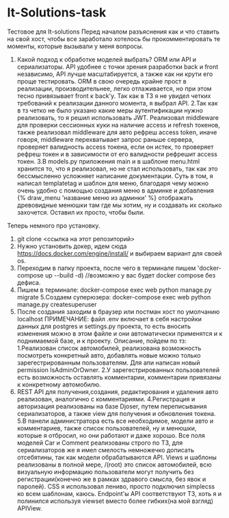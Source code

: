 # It-Solutions-task
Тестовое для It-solutions
Перед началом разъяснения как и что ставить на свой хост, чтобы все заработало хотелось бы прокомментировать те моменты, которые вызывали у меня вопросы.
1. Какой подход к обработке моделей выбрать? ORM или API и сериализаторы. API удобнее с точки зрения разработки back и front независимо, API лучше масштабируется, а также как ни крути
его проще тестировать. ORM в свою очередь крайне прост в реализации, производительнее, легко отлаживается, но при этом тесно привязывает front к back'y.
Так как в ТЗ я не увидел четких требований к реализации данного момента, я выбрал API.
2.Так как в тз четко не было указано какие меры аутентификации нужно реализовать, то я решил использовать JWT. Реализовал middleware для проверки сессионных куки на наличие access и refresh токенов, также реализовал middleware для авто рефреш access token, иначе говоря, middleware перехватывает запрос раньше сервера, проверяет валидность access токена, если он истек, то проверяет рефреш токен и в зависимости от его валидности рефрешит access токен.
3.В models.py приложения main и в шаблоне menu.html хранится то, что я реализовал, но не стал использовать, так как это бессмысленно усложняет написание документации. Суть в том, я написал templatetag и шаблон для меню, благодаря чему можно очень 
удобно с помощью создания меню в админке и добавления {% draw_menu 'название меню из админки' %} отображать древовидные менюшки там где мы хотим, ну и создавать их сколько захочется. Оставил их просто, чтобы были.


Теперь немного про установку.
1. git clone <ссылка на этот репозиторий>
2. Нужно установить докер, идем сюда https://docs.docker.com/engine/install/ и выбираем вариант для своей os.
3. Переходим в папку проекта, после чего в терминале пишем 'docker-compose up --build -d) //возможно у вас будет docker compose без дефиса.
4. Пишем в терминале: docker-compose exec web python manage.py migrate
5.Создаем суперюзера: docker-compose exec web python manage.py createsuperuser
6. После создания заходим в браузер или постман хост по умолчанию localhost
ПРИМЕЧАНИЕ: файл .env включает в себя настройки данных для postgres и settings.py проекта, то есть вносить изменения можно в этом файле и они автоматически применятся и к поднимаемой базе, и к проекту.
Описание, пойдем по тз:
1.Реализован список автомобилей, реализована возможность посмотреть конкретный авто, добавлять новые можно только зарегестрированным пользователям. Для апи написан новый permission IsAdminOrOwner.
2.У зарегестрированных пользователей есть возможность оставлять комментарии, комментарии привязаны к конкретному автомобилю.
3. REST API для получения,создания, редактирования и удаления авто реализован, аналогично с комментариями.
4.Регистрация и авторизация реализованы на базе Djoser, путем переписывания сериализаторов, а также view для получения и обновления токена.
5.В панели администратора есть все необходимое, модели авто и комментариев, также список пользователей, ну и менюшки, которые я отбросил, но они работают и даже хорошо.
Все поля моделей Car и Comment реализованы строго по ТЗ, для сериализаторов же я имел смелость немножечко дописать отсебятины, так как модели обрабатываются API.
Views и шаблоны реализованы в полной мере, /(root) это список автомобилей, всю визуальную информацию пользователи могут получить без регистрации(конечно же в рамках здравого смысла, без явок и паролей).
CSS я использовал лениво, просто подключил simplecss ко всем шаблонам, каюсь.
Endpoint'ы API соответствуют ТЗ, хоть я и полинился используя viewset вместо более гибких(на мой взгляд) APIView.





